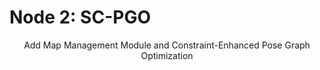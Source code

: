 # Node 2: SC-PGO

<center>Add Map Management Module and Constraint-Enhanced Pose Graph Optimization</center>